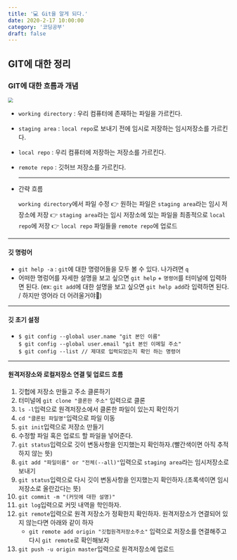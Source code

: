 ```yaml
---
title: '💻 Git을 알게 되다.'
date: 2020-2-17 10:00:00
category: '코딩공부'
draft: false
---
```


## GIT에 대한 정리

### GIT에 대한 흐름과 개념



<img src="C:\ONE-IRON\BLOG\정리한글\GITIMG.png" style="zoom:70%;" />

- `working directory` : 우리 컴퓨터에 존재하는 파일을 가르킨다.

- `staging area` : `local repo`로 보내기 전에 임시로 저장하는 임시저장소를 가르킨다.

- `local repo` : 우리 컴퓨터에 저장하는 저장소를 가르킨다.

- `remote repo` : 깃허브 저장소를 가르킨다. 

  ---

- 간략 흐름

  `working directory`에서 파일 수정 👉 원하는 파일은 `staging area`라는 임시 저장소에 저장 👉 `staging area`라는 임시 저장소에 있는 파일을 최종적으로 `local repo`에 저장 👉 `local repo` 파일들을 `remote repo`에 업로드

---

#### 깃 명렁어

- `git help -a` : `git`에 대한 명령어들을 모두 볼 수 있다. 나가려면 `q`
- 어떠한 명렁어를 자세한 설명을 보고 싶으면 `git help` + `명령어`를 터미널에 입력하면 된다. (ex: `git add`에 대한 설명을 보고 싶으면 `git help add`라 입력하면 된다. / 하지만 영어라 더 어려울거야🐒)

---

#### 깃 초기 설정

- ```
  $ git config --global user.name "git 본인 이름"
  $ git config --global user.email "git 본인 이메일 주소"
  $ git config --list // 제대로 입력되었는지 확인 하는 명령어
  ```

---

#### 원격저장소와 로컬저장소 연결 및 업로드 흐름

1. 깃헙에 저장소 만들고 주소 클론하기
2. 터미널에 `git clone "클론한 주소"` 입력으로 클론
3. `ls -l`입력으로 원격저장소에서 클론한 파일이 있는지 확인하기
4. `cd "클론된 파일명"`입력으로 파일 이동
5. `git init`입력으로 저장소 만들기 
6. 수정할 파일 혹은 업로드 할 파일을 넣어준다.
7. `git status`입력으로 깃이 변동사항을 인지했는지 확인하자.(빨간색이면 아직 추적하지 않는 뜻)
8. `git add "파일이름" or "전체(--all)"`입력으로 `staging area`라는 임시저장소로 보내기
9. `git status`입력으로 다시 깃이 변동사항을 인지했는지 확인하자.(초록색이면 임시저장소로 올란갔다는 뜻)
10. `git commit -m "(커밋에 대한 설명)"`
11. `git log`입력으로 커밋 내역을 학인하자.
12. `git remote`입력으로 원격 저장소가 정확한지 확인하자. 원격저장소가 연결되어 있지 않는다면 아래와 같이 하자
    - `git remote add origin "깃헙원격저장소주소"` 입력으로 저장소를 연결해주고 다시 `git remote`로 확인해보자
13. `git push -u origin master`입력으로 원격저장소에 업로드 